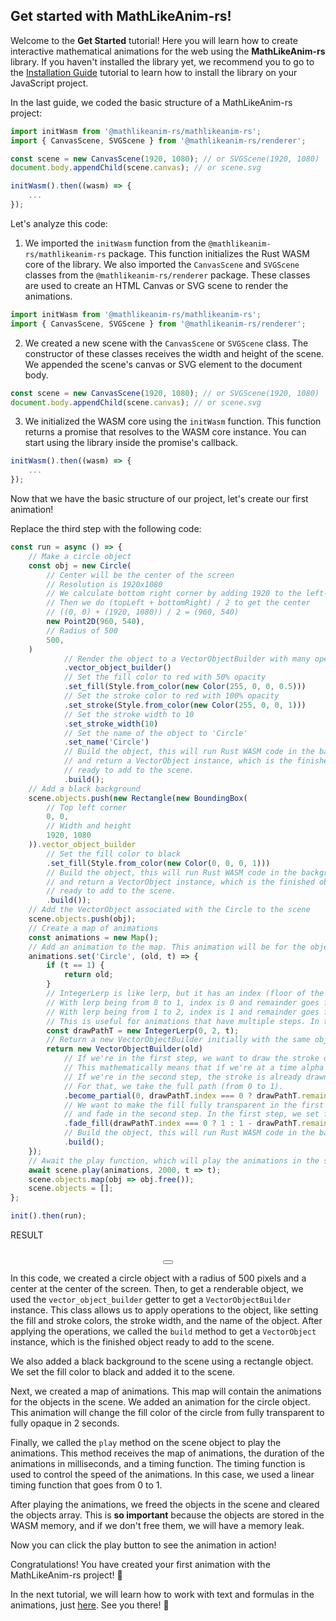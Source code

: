 ## Get started with MathLikeAnim-rs!

Welcome to the **Get Started** tutorial! Here you will learn how to create interactive mathematical animations for the web using the **MathLikeAnim-rs** library. If you haven't installed the library yet, we recommend you to go to the [Installation Guide](./tutorial-Install%20the%20library.html) tutorial to learn how to install the library on your JavaScript project.

In the last guide, we coded the basic structure of a MathLikeAnim-rs project:

```javascript
import initWasm from '@mathlikeanim-rs/mathlikeanim-rs';
import { CanvasScene, SVGScene } from '@mathlikeanim-rs/renderer';

const scene = new CanvasScene(1920, 1080); // or SVGScene(1920, 1080)
document.body.appendChild(scene.canvas); // or scene.svg

initWasm().then((wasm) => {
    ...
});
```

Let's analyze this code:

1. We imported the `initWasm` function from the `@mathlikeanim-rs/mathlikeanim-rs` package. This function initializes the Rust WASM core of the library. We also imported the `CanvasScene` and `SVGScene` classes from the `@mathlikeanim-rs/renderer` package. These classes are used to create an HTML Canvas or SVG scene to render the animations.
```javascript
import initWasm from '@mathlikeanim-rs/mathlikeanim-rs';
import { CanvasScene, SVGScene } from '@mathlikeanim-rs/renderer';
```

2. We created a new scene with the `CanvasScene` or `SVGScene` class. The constructor of these classes receives the width and height of the scene. We appended the scene's canvas or SVG element to the document body.
```javascript
const scene = new CanvasScene(1920, 1080); // or SVGScene(1920, 1080)
document.body.appendChild(scene.canvas); // or scene.svg
```

3. We initialized the WASM core using the `initWasm` function. This function returns a promise that resolves to the WASM core instance. You can start using the library inside the promise's callback.
```javascript
initWasm().then((wasm) => {
    ...
});
```

Now that we have the basic structure of our project, let's create our first animation!

Replace the third step with the following code:

```javascript
const run = async () => {
    // Make a circle object
    const obj = new Circle(
        // Center will be the center of the screen
        // Resolution is 1920x1080
        // We calculate bottom right corner by adding 1920 to the left-most x and 1080 to the top-most y
        // Then we do (topLeft + bottomRight) / 2 to get the center
        // ((0, 0) + (1920, 1080)) / 2 = (960, 540)
        new Point2D(960, 540),
        // Radius of 500
        500,
    )
            // Render the object to a VectorObjectBuilder with many operations
            .vector_object_builder()
            // Set the fill color to red with 50% opacity
            .set_fill(Style.from_color(new Color(255, 0, 0, 0.5)))
            // Set the stroke color to red with 100% opacity
            .set_stroke(Style.from_color(new Color(255, 0, 0, 1)))
            // Set the stroke width to 10
            .set_stroke_width(10)
            // Set the name of the object to 'Circle'
            .set_name('Circle')
            // Build the object, this will run Rust WASM code in the background
            // and return a VectorObject instance, which is the finished object,
            // ready to add to the scene.
            .build();
    // Add a black background
    scene.objects.push(new Rectangle(new BoundingBox(
        // Top left corner
        0, 0,
        // Width and height
        1920, 1080
    )).vector_object_builder
        // Set the fill color to black
        .set_fill(Style.from_color(new Color(0, 0, 0, 1)))
        // Build the object, this will run Rust WASM code in the background
        // and return a VectorObject instance, which is the finished object,
        // ready to add to the scene.
        .build());
    // Add the VectorObject associated with the Circle to the scene
    scene.objects.push(obj);
    // Create a map of animations
    const animations = new Map();
    // Add an animation to the map. This animation will be for the object we named 'Circle'.
    animations.set('Circle', (old, t) => {
        if (t == 1) {
            return old;
        }
        // IntegerLerp is like lerp, but it has an index (floor of the lerp) and a remainder (fractional part of the lerp)
        // With lerp being from 0 to 1, index is 0 and remainder goes from 0 to 1 until the lerp is 1.
        // With lerp being from 1 to 2, index is 1 and remainder goes from 0 to 1 until the lerp is 2.
        // This is useful for animations that have multiple steps. In this case, we have 2 steps: 0 to 1 and 1 to 2.
        const drawPathT = new IntegerLerp(0, 2, t);
        // Return a new VectorObjectBuilder initially with the same object as the old one
        return new VectorObjectBuilder(old)
            // If we're in the first step, we want to draw the stroke of the circle.
            // This mathematically means that if we're at a time alpha (proportion from 0 to 1), we want to draw the stroke from the very start, proportion 0, to the current alpha.
            // If we're in the second step, the stroke is already drawn, so we want to draw the fill of the circle.
            // For that, we take the full path (from 0 to 1).
            .become_partial(0, drawPathT.index === 0 ? drawPathT.remainder : 1)
            // We want to make the fill fully transparent in the first step, because we're only drawing the stroke,
            // and fade in the second step. In the first step, we set fade factor to 1 (fully transparent), and in the second step, we set it to 1 - remainder (fully opaque). That goes from 1 to 0, so it fades in (0 means fully opaque).
            .fade_fill(drawPathT.index === 0 ? 1 : 1 - drawPathT.remainder)
            // Build the object, this will run Rust WASM code in the background
            .build();
    });
    // Await the play function, which will play the animations in the scene for 2000 milliseconds (2 seconds).
    await scene.play(animations, 2000, t => t);
    scene.objects.map(obj => obj.free());
    scene.objects = [];
};

init().then(run);
```

<script type="importmap">
    {
        "imports": {
            "@mathlikeanim-rs/renderer": "./node_modules/@mathlikeanim-rs/renderer/dist/index.js",
            "./node_modules/@mathlikeanim-rs/renderer/dist/canvas-scene": "./node_modules/@mathlikeanim-rs/renderer/dist/canvas-scene.js",
            "./node_modules/@mathlikeanim-rs/renderer/dist/scene": "./node_modules/@mathlikeanim-rs/renderer/dist/scene.js",
            "./node_modules/@mathlikeanim-rs/renderer/dist/svg-scene": "./node_modules/@mathlikeanim-rs/renderer/dist/svg-scene.js",
            "@mathlikeanim-rs/mathlikeanim-rs": "./node_modules/@mathlikeanim-rs/mathlikeanim-rs/index.js",
            "@mathlikeanim-rs/mathlikeanim-rs/": "./node_modules/@mathlikeanim-rs/mathlikeanim-rs/"
        }
    }
</script>

<div class="pre-div">
    <div class="pre-top-bar-container">
        <div class="code-lang-name-container">
            <div class="code-lang-name">RESULT</div>
        </div>
    </div>
    <div style="margin-top: 2rem;">
        <div style="display: flex; justify-content: center;">
            <canvas id="canvas" width="1920" height="1080"></canvas>
        </div>
        <div style="display: flex; justify-content: center;">
            <button class="icon-button" id="run-button"></button>
        </div>
    </div>
</div>

<script type="module">
    import initWasm from '@mathlikeanim-rs/mathlikeanim-rs';
    import { CanvasScene, SVGScene } from '@mathlikeanim-rs/renderer';
    import { Circle, Point2D, Style, Color, Rectangle, BoundingBox, VectorObjectBuilder, IntegerLerp } from '@mathlikeanim-rs/mathlikeanim-rs';

    const run = async () => {
        button.disabled = true;
        const obj = new Circle(new Point2D(960, 540), 500)
            .vector_object_builder()
            .set_fill(Style.from_color(new Color(255, 0, 0, 0.5)))
            .set_stroke(Style.from_color(new Color(255, 0, 0, 1)))
            .set_stroke_width(10)
            .set_name('Circle')
            .build();
        scene.objects.push(new Rectangle(new BoundingBox(0, 0, 1920, 1080))
            .vector_object_builder
            .set_fill(Style.from_color(new Color(0, 0, 0, 1)))
            .build());
        scene.objects.push(obj);
        const animations = new Map();
        animations.set('Circle', (old, t) => {
            if (t == 1) {
                return old;
            }
            const drawPathT = new IntegerLerp(0, 2, t);
            return new VectorObjectBuilder(old)
                .become_partial(0, drawPathT.index === 0 ? drawPathT.remainder : 1)
                .fade_fill(drawPathT.index === 0 ? 1 : 1 - drawPathT.remainder)
                .build();
        });
        await scene.play(animations, 2000, t => t);
        scene.objects.map(obj => obj.free());
        scene.objects = [];
        button.disabled = false;
    };

    const scene = new CanvasScene(1920, 1080);
    const button = document.getElementById('run-button');
    const svgContent = await fetch('./assets/play.svg').then(res => res.text());
    button.innerHTML = svgContent;
    button.addEventListener('click', run);
    const canvas = document.getElementById('canvas');
    scene.canvas = canvas;
    scene.context = canvas.getContext('2d');
    canvas.style.width = '80%';
    canvas.style.height = 'auto';
    initWasm().then(() => run());
</script>

In this code, we created a circle object with a radius of 500 pixels and a center at the center of the screen. Then, to get a renderable object, we used the `vector_object_builder` getter to get a `VectorObjectBuilder` instance. This class allows us to apply operations to the object, like setting the fill and stroke colors, the stroke width, and the name of the object. After applying the operations, we called the `build` method to get a `VectorObject` instance, which is the finished object ready to add to the scene.

We also added a black background to the scene using a rectangle object. We set the fill color to black and added it to the scene.

Next, we created a map of animations. This map will contain the animations for the objects in the scene. We added an animation for the circle object. This animation will change the fill color of the circle from fully transparent to fully opaque in 2 seconds.

Finally, we called the `play` method on the scene object to play the animations. This method receives the map of animations, the duration of the animations in milliseconds, and a timing function. The timing function is used to control the speed of the animations. In this case, we used a linear timing function that goes from 0 to 1.

After playing the animations, we freed the objects in the scene and cleared the objects array. This is **so important** because the objects are stored in the WASM memory, and if we don't free them, we will have a memory leak.

Now you can click the play button to see the animation in action!

Congratulations! You have created your first animation with the MathLikeAnim-rs project! 🎉

In the next tutorial, we will learn how to work with text and formulas in the animations, just [here](./tutorial-About%20text%20and%20formulas.html). See you there! 👋
